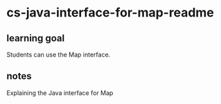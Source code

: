 # cs-java-interface-for-map-readme

## learning goal 
Students can use the Map interface.

## notes
Explaining the Java interface for Map

